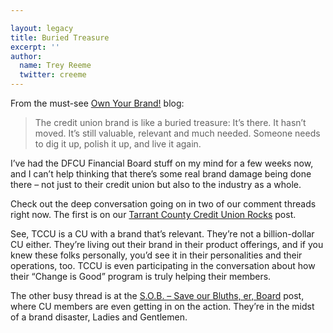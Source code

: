 ```yaml
---

layout: legacy
title: Buried Treasure
excerpt: ''
author:
  name: Trey Reeme
  twitter: creeme
---
```


<p>From the must-see <a href="http://www.ownyourbrand.com/2006/05/16/have-you-buried-your-brand/">Own Your Brand!</a> blog:</p>
<blockquote>
<p>The credit union brand is like a buried treasure: It’s there. It hasn’t moved. It’s still valuable, relevant and much needed. Someone needs to dig it up, polish it up, and live it again.</p>
</blockquote>
<p>I&#8217;ve had the <span class="caps">DFCU</span> Financial Board stuff on my mind for a few weeks now, and I can&#8217;t help thinking that there&#8217;s some real brand damage being done there &#8211; not just to their credit union but also to the industry as a whole.</p>
<p>Check out the deep conversation going on in two of our comment threads right now.  The first is on our <a href="http://www.opensourcecu.com/articles/2006/05/02/tarrant-county-credit-union-rocks">Tarrant County Credit Union Rocks</a> post.</p>
<p>See, <span class="caps">TCCU</span> is a CU with a brand that&#8217;s relevant.  They&#8217;re not a billion-dollar CU either.  They&#8217;re living out their brand in their product offerings, and if you knew these folks personally, you&#8217;d see it in their personalities and their operations, too.  <span class="caps">TCCU</span> is even participating in the conversation about how their &#8220;Change is Good&#8221; program is truly helping their members.</p>
<p>The other busy thread is at the <a href="http://www.opensourcecu.com/articles/2006/05/05/s-o-b-save-our-bluths-er-board">S.O.B. &#8211; Save our Bluths, er, Board</a> post, where CU members are even getting in on the action.  They&#8217;re in the midst of a brand disaster, Ladies and Gentlemen.</p>